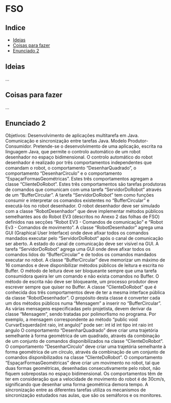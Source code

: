# FSO


## Indice
* [Ideias](#ideias)
* [Coisas para fazer](#coisas-para-fazer)
* [Enunciado 2](#enunciado-2)

## Ideias
...
	
## Coisas para fazer
...

## Enunciado 2

Objetivos: Desenvolvimento de aplicações multitarefa em Java. Comunicação e
sincronização entre tarefas Java. Modelo Produtor-Consumidor.
Pretende-se o desenvolvimento de uma aplicação, escrita na linguagem Java, que permite o
controlo automático de um robot desenhador no espaço bidimensional.
O controlo automático do robot desenhador é realizado por três comportamentos
independentes que comandam o robot, o comportamento “DesenharQuadrado”, o
comportamento “DesenharCirculo” e o comportamento “EspaçarFormasGeométricas”.
Estes três comportamentos agregam a classe “ClienteDoRobot”. Estes três comportamentos
são tarefas produtoras de comandos que comunicam com uma tarefa “ServidorDoRobot”
através de um “BufferCircular”. A tarefa “ServidorDoRobot” tem como funções consumir
e interpretar os comandos existentes no “BufferCircular” e executá-los no robot desenhador.
O robot desenhador deve ser simulado com a classe “RobotDesenhador” que deve
implementar métodos públicos semelhantes aos do Robot EV3 (descritos no Anexo 2 das
folhas de FSO) definidos nas secções “Robot EV3 - Comandos de comunicação” e “Robot
Ev3 - Comandos de movimento”. A classe “RobotDesenhador” agrega uma GUI (Graphical
User Interface) onde deve afixar todos os comandos mandados executar pelo
“ServidorDoRobot” após o canal de comunicação ser aberto. A estado do canal de
comunicação deve ser visível na GUI.
A tarefa “ServidorDoRobot” agrega uma GUI onde deve afixar todos os comandos lidos do
“BufferCircular” e de todos os comandos mandados executar no robot.
A classe “BufferCircular” deve memorizar um máximo de 16 comandos e deve
disponibilizar métodos públicos de leitura e escrita no Buffer. O método de leitura deve ser
bloqueante sempre que uma tarefa consumidora queira ler um comando e não exista 
comandos no Buffer. O método de escrita não deve ser bloqueante, um processo produtor
deve escrever sempre que quiser no Buffer.
A classe “ClienteDoRobot” que é conhecida dos três comportamentos deve de ter a mesma
interface pública da classe “RobotDesenhador”. O propósito desta classe é converter cada
um dos métodos públicos numa “Mensagem” a inserir no “BufferCircular”. As várias
mensagens especificadas pelo projetista, devem derivar da classe “Mensagem”, sendo
tratadas por polimorfismo no programa. Por exemplo, a mensagem correspondente ao
método “public void CurvarEsquerda(int raio, int angulo)” pode ser:
int id int tipo int raio int angulo
O comportamento “DesenharQuadrado” deve criar uma trajetória semelhante à forma
geométrica de um quadrado, através da combinação de um conjunto de comandos
disponibilizados na classe “ClienteDoRobot”.
O comportamento “DesenharCirculo” deve criar uma trajetória semelhante à forma
geométrica de um círculo, através da combinação de um conjunto de comandos
disponibilizados na classe “ClienteDoRobot”.
O comportamento “EspaçarFormasGeométricas” deve criar um movimento no robot, tal
que duas formas geométricas, desenhadas consecutivamente pelo robot, não fiquem
sobrepostas no espaço bidimensional.
Os comportamentos têm de ter em consideração que a velocidade de movimento do robot
é de 30cm/s, significando que desenhar uma forma geométrica demora tempo.
A sincronização entre as diferentes tarefas utiliza os mecanismos de sincronização estudados
nas aulas, que são os semáforos e os monitores.
